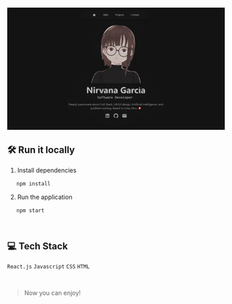 ![Header](./public/assets/portfolio_nirvana.png)

## 🛠 Run it locally

1. Install dependencies

```sh
   npm install
```

2. Run the application
```sh
   npm start
```

<br>

## 💻 Tech Stack
`React.js`
`Javascript`
`CSS`
`HTML`



<br>

> Now you can enjoy! 
